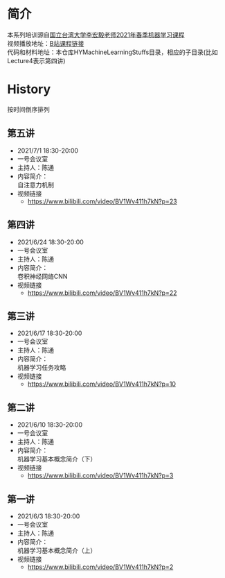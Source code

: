 # 简介
本系列培训源自[国立台湾大学李宏毅老师2021年春季机器学习课程](https://speech.ee.ntu.edu.tw/~hylee/ml/2021-spring.html)  
视频播放地址：[B站课程链接](https://www.bilibili.com/video/BV1Wv411h7kN)  
代码和材料地址：本仓库HYMachineLearningStuffs目录，相应的子目录(比如Lecture4表示第四讲)

# History
按时间倒序排列
## 第五讲
  - 2021/7/1 18:30-20:00
  - 一号会议室
  - 主持人：陈通
  - 内容简介：  
    自注意力机制
  - 视频链接
    - https://www.bilibili.com/video/BV1Wv411h7kN?p=23
## 第四讲
  - 2021/6/24 18:30-20:00
  - 一号会议室
  - 主持人：陈通
  - 内容简介：  
    卷积神经网络CNN
  - 视频链接
    - https://www.bilibili.com/video/BV1Wv411h7kN?p=22
## 第三讲
  - 2021/6/17 18:30-20:00
  - 一号会议室
  - 主持人：陈通
  - 内容简介：  
    机器学习任务攻略
  - 视频链接
    - https://www.bilibili.com/video/BV1Wv411h7kN?p=10
## 第二讲
  - 2021/6/10 18:30-20:00
  - 一号会议室
  - 主持人：陈通
  - 内容简介：  
    机器学习基本概念简介（下）
  - 视频链接
    - https://www.bilibili.com/video/BV1Wv411h7kN?p=3
## 第一讲
  - 2021/6/3 18:30-20:00
  - 一号会议室
  - 主持人：陈通
  - 内容简介：  
    机器学习基本概念简介（上）
  - 视频链接
    - https://www.bilibili.com/video/BV1Wv411h7kN?p=2

